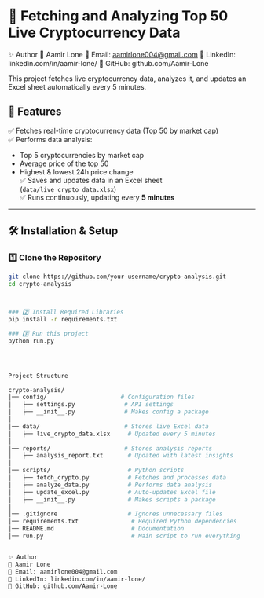 
# 🚀 Fetching and Analyzing Top 50 Live Cryptocurrency Data

✨ Author
👤 Aamir Lone
📧 Email: aamirlone004@gmail.com
💼 LinkedIn: linkedin.com/in/aamir-lone/
🐙 GitHub: github.com/Aamir-Lone



This project fetches live cryptocurrency data, analyzes it, and updates an Excel sheet automatically every 5 minutes.

## 📌 Features
✅ Fetches real-time cryptocurrency data (Top 50 by market cap)  
✅ Performs data analysis:  
   - Top 5 cryptocurrencies by market cap  
   - Average price of the top 50  
   - Highest & lowest 24h price change  
✅ Saves and updates data in an Excel sheet (`data/live_crypto_data.xlsx`)  
✅ Runs continuously, updating every **5 minutes**  

---

## 🛠️ Installation & Setup

### **1️⃣ Clone the Repository**
```sh
git clone https://github.com/your-username/crypto-analysis.git
cd crypto-analysis



### 2️⃣ Install Required Libraries
pip install -r requirements.txt

### 3️⃣ Run this project
python run.py




Project Structure

crypto-analysis/
│── config/                     # Configuration files
│   ├── settings.py              # API settings
│   ├── __init__.py              # Makes config a package
│
│── data/                        # Stores live Excel data
│   ├── live_crypto_data.xlsx     # Updated every 5 minutes
│
│── reports/                     # Stores analysis reports
│   ├── analysis_report.txt       # Updated with latest insights
│
│── scripts/                      # Python scripts
│   ├── fetch_crypto.py           # Fetches and processes data
│   ├── analyze_data.py           # Performs data analysis
│   ├── update_excel.py           # Auto-updates Excel file
│   ├── __init__.py               # Makes scripts a package
│
│── .gitignore                    # Ignores unnecessary files
│── requirements.txt               # Required Python dependencies
│── README.md                      # Documentation
│── run.py                         # Main script to run everything


✨ Author
👤 Aamir Lone
📧 Email: aamirlone004@gmail.com
💼 LinkedIn: linkedin.com/in/aamir-lone/
🐙 GitHub: github.com/Aamir-Lone